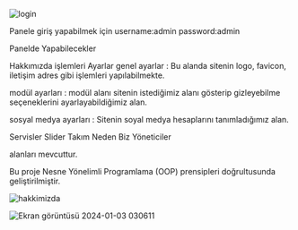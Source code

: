 ![login](https://github.com/YagizUluocak/PHP-Kurumsal-Tanitim-Web-Site/assets/67549827/1d062cff-7f6c-4c59-866e-60f6b3309aa9)

Panele giriş yapabilmek için 
username:admin
password:admin

Panelde Yapabilecekler

Hakkımızda işlemleri
Ayarlar
  genel ayarlar : Bu alanda sitenin logo, favicon, iletişim adres gibi işlemleri yapılabilmekte.
  
  modül ayarları : modül alanı sitenin istediğimiz alanı gösterip gizleyebilme seçeneklerini ayarlayabildiğimiz alan.
  
  sosyal medya ayarları : Sitenin soyal medya hesaplarını tanımladığımız alan.
  
Servisler
Slider
Takım
Neden Biz
Yöneticiler

alanları mevcuttur.

Bu proje Nesne Yönelimli Programlama (OOP) prensipleri doğrultusunda geliştirilmiştir.

![hakkimizda](https://github.com/YagizUluocak/PHP-Kurumsal-Tanitim-Web-Site/assets/67549827/933a4027-aec0-43f0-a1b7-36d87de49ea9)

![Ekran görüntüsü 2024-01-03 030611](https://github.com/YagizUluocak/PHP-Kurumsal-Tanitim-Web-Site/assets/67549827/b60a52cc-03f2-47ea-97c6-44e1eaa9a223)



